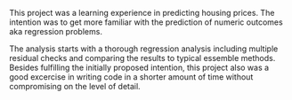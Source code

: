 This project was a learning experience in predicting housing prices. 
The intention was to get more familiar with the prediction of numeric outcomes aka regression problems.

The analysis starts with a thorough regression analysis including multiple residual checks and comparing the results to typical essemble methods.
Besides fulfilling the initially proposed intention, this project also was a good excercise in writing code in a shorter amount of time without 
compromising on the level of detail.
